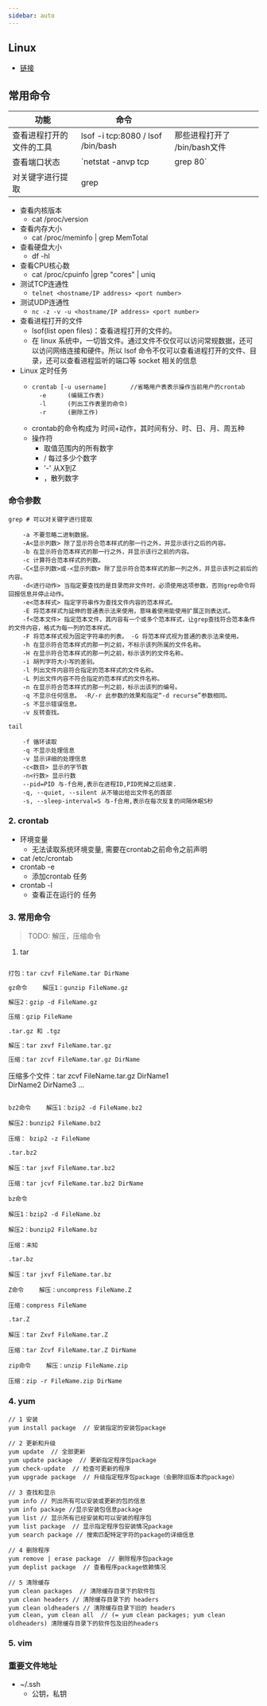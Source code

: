 ```yaml
---
sidebar: auto
---
```


## Linux

- [链接](https://linuxtools-rst.readthedocs.io/zh_CN/latest/index.html)

## 常用命令

| 功能                     | 命令                               |     |
| ------------------------ | ---------------------------------- | --- |
| 查看进程打开的文件的工具 | lsof -i tcp:8080   / lsof /bin/bash | 那些进程打开了 /bin/bash文件    |
| 查看端口状态             | `netstat -anvp tcp | grep 80`      |     |
| 对关键字进行提取         | grep                               |     |

* 查看内核版本
  * cat /proc/version
* 查看内存大小
  * cat /proc/meminfo | grep MemTotal
* 查看硬盘大小
  * df -hl
* 查看CPU核心数
  * cat /proc/cpuinfo |grep "cores" | uniq
* 测试TCP连通性
  * `telnet <hostname/IP address> <port number>`
* 测试UDP连通性
  * `nc -z -v -u <hostname/IP address> <port number>`
* 查看进程打开的文件
  * lsof(list open files)：查看进程打开的文件的。
  * 在 linux 系统中，一切皆文件。通过文件不仅仅可以访问常规数据，还可以访问网络连接和硬件。所以 lsof 命令不仅可以查看进程打开的文件、目录，还可以查看进程监听的端口等 socket 相关的信息
* Linux 定时任务
  * ```
    crontab [-u username]　　　　//省略用户表表示操作当前用户的crontab
      -e      (编辑工作表)
      -l      (列出工作表里的命令)
      -r      (删除工作)
    
    ```
  * crontab的命令构成为 时间+动作，其时间有分、时、日、月、周五种
  * 操作符
    * 取值范围内的所有数字
    * / 每过多少个数字
    * '-' 从X到Z
    * ，散列数字


### 命令参数

```shell
grep # 可以对关键字进行提取

    -a 不要忽略二进制数据。 
    -A<显示列数> 除了显示符合范本样式的那一行之外，并显示该行之后的内容。 
    -b 在显示符合范本样式的那一行之外，并显示该行之前的内容。 
    -c 计算符合范本样式的列数。 
    -C<显示列数>或-<显示列数> 除了显示符合范本样式的那一列之外，并显示该列之前后的内容。 
    -d<进行动作> 当指定要查找的是目录而非文件时，必须使用这项参数，否则grep命令将回报信息并停止动作。 
    -e<范本样式> 指定字符串作为查找文件内容的范本样式。 
    -E 将范本样式为延伸的普通表示法来使用，意味着使用能使用扩展正则表达式。 
    -f<范本文件> 指定范本文件，其内容有一个或多个范本样式，让grep查找符合范本条件的文件内容，格式为每一列的范本样式。 
    -F 将范本样式视为固定字符串的列表。 -G 将范本样式视为普通的表示法来使用。 
    -h 在显示符合范本样式的那一列之前，不标示该列所属的文件名称。 
    -H 在显示符合范本样式的那一列之前，标示该列的文件名称。 
    -i 胡列字符大小写的差别。 
    -l 列出文件内容符合指定的范本样式的文件名称。 
    -L 列出文件内容不符合指定的范本样式的文件名称。 
    -n 在显示符合范本样式的那一列之前，标示出该列的编号。 
    -q 不显示任何信息。 -R/-r 此参数的效果和指定“-d recurse”参数相同。 
    -s 不显示错误信息。 
    -v 反转查找。

tail

    -f 循环读取
    -q 不显示处理信息
    -v 显示详细的处理信息
    -c<数目> 显示的字节数
    -n<行数> 显示行数
    --pid=PID 与-f合用,表示在进程ID,PID死掉之后结束. 
    -q, --quiet, --silent 从不输出给出文件名的首部 
    -s, --sleep-interval=S 与-f合用,表示在每次反复的间隔休眠S秒
```

### 2. crontab

- 环境变量
  - 无法读取系统环境变量, 需要在crontab之前命令之前声明
- cat /etc/crontab
- crontab -e
  - 添加crontab 任务
- crontab -l
  - 查看正在运行的 任务

### 3. 常用命令
> TODO: 解压，压缩命令

1. tar
```tex tar 解包：tar zxvf FileName.tar

打包：tar czvf FileName.tar DirName

gz命令 　　解压1：gunzip FileName.gz

解压2：gzip -d FileName.gz

压缩：gzip FileName

.tar.gz 和 .tgz

解压：tar zxvf FileName.tar.gz

压缩：tar zcvf FileName.tar.gz DirName

```
 压缩多个文件：tar zcvf FileName.tar.gz DirName1     
             DirName2 DirName3 ...
```

bz2命令 　　解压1：bzip2 -d FileName.bz2

解压2：bunzip2 FileName.bz2

压缩： bzip2 -z FileName

.tar.bz2

解压：tar jxvf FileName.tar.bz2

压缩：tar jcvf FileName.tar.bz2 DirName

bz命令

解压1：bzip2 -d FileName.bz

解压2：bunzip2 FileName.bz

压缩：未知

.tar.bz

解压：tar jxvf FileName.tar.bz

Z命令 　　解压：uncompress FileName.Z

压缩：compress FileName

.tar.Z

解压：tar Zxvf FileName.tar.Z

压缩：tar Zcvf FileName.tar.Z DirName

zip命令 　　解压：unzip FileName.zip

压缩：zip -r FileName.zip DirName 
```


### 4. yum

```
// 1 安装 
yum install package  // 安装指定的安装包package 

// 2 更新和升级 
yum update  // 全部更新 
yum update package  // 更新指定程序包package
yum check-update  // 检查可更新的程序 
yum upgrade package  // 升级指定程序包package（会删除旧版本的package）

// 3 查找和显示 
yum info // 列出所有可以安装或更新的包的信息
yum info package //显示安装包信息package 
yum list // 显示所有已经安装和可以安装的程序包 
yum list package  // 显示指定程序包安装情况package
yum search package // 搜索匹配特定字符的package的详细信息

// 4 删除程序 
yum remove | erase package  // 删除程序包package
yum deplist package  // 查看程序package依赖情况

// 5 清除缓存 
yum clean packages  // 清除缓存目录下的软件包 
yum clean headers // 清除缓存目录下的 headers 
yum clean oldheaders // 清除缓存目录下旧的 headers 
yum clean, yum clean all  // (= yum clean packages; yum clean oldheaders) 清除缓存目录下的软件包及旧的headers
```

### 5. vim



### 重要文件地址

* ~/.ssh
  * 公钥，私钥